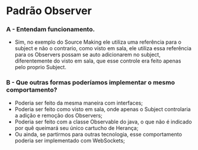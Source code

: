 # Padrão Observer

### A - Entendam funcionamento.
- Sim, no exemplo do Source Making ele utiliza uma referência para o subject e não o contrario, como visto em sala, ele utiliza essa referência para os Observers possam se auto adicionarem no subject, diferentemente do visto em sala, que esse controle era feito apenas pelo proprio Subject.

### B - Que outras formas poderíamos implementar o mesmo comportamento?
- Poderia ser feito da mesma maneira com interfaces;
- Poderia ser feito como visto em sala, onde apenas o Subject controlaria a adição e remoção dos Observers;
- Poderia ser feito com a classe Observable do java, o que não é indicado por quê queimará seu único cartucho de Herança;
- Ou ainda, se partirmos para outras tecnologia, esse comportamento poderia ser implementado com WebSockets;

